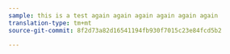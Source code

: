 ```yaml
---
sample: this is a test again again again again again again
translation-type: tm+mt
source-git-commit: 8f2d73a82d16541194fb930f7015c23e84fcd5b2

---
```


